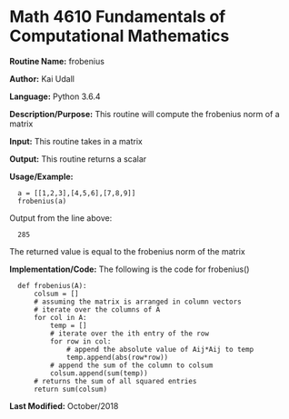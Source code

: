 # Math 4610 Fundamentals of Computational Mathematics

**Routine Name:**           frobenius

**Author:** Kai Udall

**Language:** Python 3.6.4

**Description/Purpose:** This routine will compute the frobenius norm of a matrix

**Input:** This routine takes in a matrix

**Output:** This routine returns a scalar

**Usage/Example:**

      a = [[1,2,3],[4,5,6],[7,8,9]]
      frobenius(a)

Output from the line above:

      285

The returned value is equal to the frobenius norm of the matrix

**Implementation/Code:** The following is the code for frobenius()

      def frobenius(A):
          colsum = []
          # assuming the matrix is arranged in column vectors
          # iterate over the columns of A
          for col in A:
              temp = []
              # iterate over the ith entry of the row
              for row in col:
                  # append the absolute value of Aij*Aij to temp
                  temp.append(abs(row*row))
              # append the sum of the column to colsum
              colsum.append(sum(temp))
          # returns the sum of all squared entries
          return sum(colsum)



**Last Modified:** October/2018
